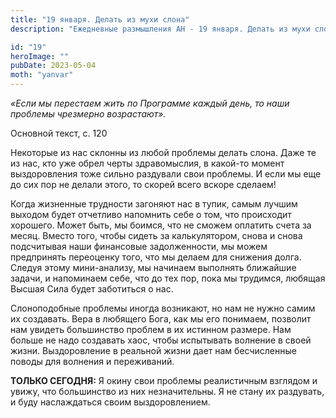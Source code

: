 ```yaml
---
title: "19 января. Делать из мухи слона"
description: "Ежедневные размышления АН - 19 января. Делать из мухи слона"

id: "19"
heroImage: ""
pubDate: 2023-05-04
moth: "yanvar"
---
```


_«Если мы перестаем жить по Программе каждый день, то наши проблемы чрезмерно
возрастают»._

Основной текст, с. 120

Некоторые из нас склонны из любой проблемы делать слона. Даже те из нас, кто
уже обрел черты здравомыслия, в какой-то момент выздоровления тоже сильно
раздували свои проблемы. И если мы еще до сих пор не делали этого, то скорей
всего вскоре сделаем!

Когда жизненные трудности загоняют нас в тупик, самым лучшим выходом будет
отчетливо напомнить себе о том, что происходит хорошего. Может быть, мы
боимся, что не сможем оплатить счета за месяц. Вместо того, чтобы сидеть за
калькулятором, снова и снова подсчитывая наши финансовые задолженности, мы
можем предпринять переоценку того, что мы делаем для снижения долга. Следуя
этому мини-анализу, мы начинаем выполнять ближайшие задачи, и напоминаем себе,
что до тех пор, пока мы трудимся, любящая Высшая Сила будет заботиться о нас.

Слоноподобные проблемы иногда возникают, но нам не нужно самим их создавать.
Вера в любящего Бога, как мы его понимаем, позволит нам увидеть большинство
проблем в их истинном размере. Нам больше не надо создавать хаос, чтобы
испытывать волнение в своей жизни. Выздоровление в реальной жизни дает нам
бесчисленные поводы для волнения и переживаний.

**ТОЛЬКО СЕГОДНЯ:** Я окину свои проблемы реалистичным взглядом и увижу, что
большинство из них незначительны. Я не стану их раздувать, и буду наслаждаться
своим выздоровлением.
